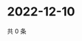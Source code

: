 # 2022-12-10

共 0 条

<!-- BEGIN WEIBO -->
<!-- 最后更新时间 Sat Dec 10 2022 22:00:44 GMT+0800 (China Standard Time) -->

<!-- END WEIBO -->
